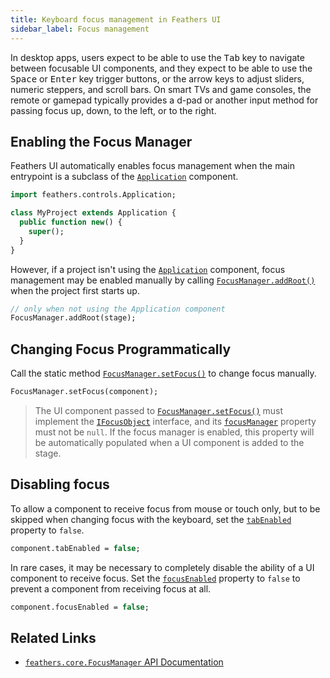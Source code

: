 ```yaml
---
title: Keyboard focus management in Feathers UI
sidebar_label: Focus management
---
```


In desktop apps, users expect to be able to use the <kbd>Tab</kbd> key to navigate between focusable UI components, and they expect to be able to use the <kbd>Space</kbd> or <kbd>Enter</kbd> key trigger buttons, or the arrow keys to adjust sliders, numeric steppers, and scroll bars. On smart TVs and game consoles, the remote or gamepad typically provides a d-pad or another input method for passing focus up, down, to the left, or to the right.

## Enabling the Focus Manager

Feathers UI automatically enables focus management when the main entrypoint is a subclass of the [`Application`](./application.md) component.

```haxe
import feathers.controls.Application;

class MyProject extends Application {
  public function new() {
    super();
  }
}
```

However, if a project isn't using the [`Application`](./application.md) component, focus management may be enabled manually by calling [`FocusManager.addRoot()`](https://api.feathersui.com/current/feathers/core/FocusManager.html#addRoot) when the project first starts up.

```haxe
// only when not using the Application component
FocusManager.addRoot(stage);
```

## Changing Focus Programmatically

Call the static method [`FocusManager.setFocus()`](https://api.feathersui.com/current/feathers/core/FocusManager.html#setFocus) to change focus manually.

```haxe
FocusManager.setFocus(component);
```

> The UI component passed to [`FocusManager.setFocus()`](https://api.feathersui.com/current/feathers/core/FocusManager.html#setFocus) must implement the [`IFocusObject`](https://api.feathersui.com/current/feathers/core/IFocusObject.html) interface, and its [`focusManager`](https://api.feathersui.com/current/feathers/core/IFocusManagerAware.html#focusManager) property must not be `null`. If the focus manager is enabled, this property will be automatically populated when a UI component is added to the stage.

## Disabling focus

To allow a component to receive focus from mouse or touch only, but to be skipped when changing focus with the keyboard, set the [`tabEnabled`](https://api.openfl.org/openfl/display/InteractiveObject.html#tabEnabled) property to `false`.

```haxe
component.tabEnabled = false;
```

In rare cases, it may be necessary to completely disable the ability of a UI component to receive focus. Set the [`focusEnabled`](https://api.feathersui.com/current/feathers/core/IFocusObject.html#focusEnabled) property to `false` to prevent a component from receiving focus at all.

```haxe
component.focusEnabled = false;
```

## Related Links

- [`feathers.core.FocusManager` API Documentation](https://api.feathersui.com/current/feathers/core/FocusManager.html)
